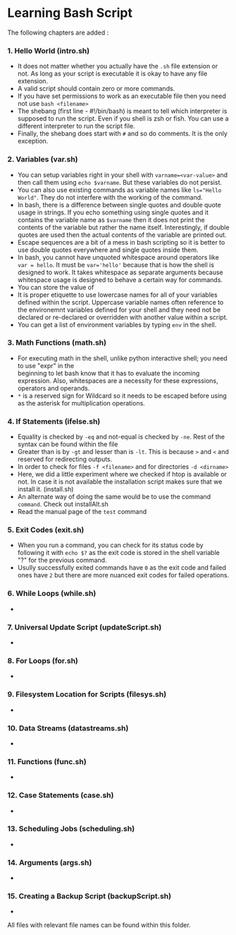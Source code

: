 # Learning Bash Script

The following chapters are added :

### 1. Hello World (intro.sh)
- It does not matter whether you actually have the `.sh` file extension or not. As long as your 
  script is executable it is okay to have any file extension.
- A valid script should contain zero or more commands.
- If you have set permissions to work as an executable file then you need not use `bash <filename>`
- The shebang (first line - #!/bin/bash) is meant to tell which interpreter is supposed to run 
  the script. Even if you shell is zsh or fish. You can use a different interpreter to run the 
  script file.
- Finally, the shebang does start with `#` and so do comments. It is the only exception.

### 2. Variables (var.sh)
- You can setup variables right in your shell with `varname=<var-value>` and then call them 
  using `echo $varname`. But these variables do not persist.
- You can also use existing commands as variable names like `ls="Hello World"`. They do not 
  interfere with the working of the command.
- In bash, there is a difference between single quotes and double quote usage in strings. If you 
  echo something using single quotes and it contains the variable name as `$varname` then it does 
  not print the contents of the variable but rather the name itself. Interestingly, if double 
  quotes are used then the actual contents of the variable are printed out.
- Escape sequences are a bit of a mess in bash scripting so it is better to use double quotes 
  everywhere and single quotes inside them.
- In bash, you cannot have unquoted whitespace around operators like `var = hello`. It must be 
  `var='hello'` because that is how the shell is designed to work. It takes whitespace as separate
  arguments because whitespace usage is designed to behave a certain way for commands.
- You can store the value of
- It is proper etiquette to use lowercase names for all of your variables defined within the script. 
  Uppercase variable names often reference to the environemnt variables defined for your shell 
  and they need not be declared or re-declared or overridden with another value within a script.
- You can get a list of environment variables by typing `env` in the shell.


### 3. Math Functions (math.sh)
- For executing math in the shell, unlike python interactive shell; you need to use "expr" in the  
beginning to let bash know that it has to evaluate the incoming expression. Also, whitespaces are 
a necessity for these expressions, operators and operands.
- `*` is a reserved sign for Wildcard so it needs to be escaped before using as the asterisk for 
  multiplication operations.

### 4. If Statements (ifelse.sh)
- Equality is checked by `-eq` and not-equal is checked by `-ne`. Rest of the syntax can be found within the file
- Greater than is by `-gt` and lesser than is `-lt`. This is because `>` and `<` and reserved for redirecting outputs.
- In order to check for files `-f <filename>` and for directories `-d <dirname>`
- Here, we did a little experiment where we checked if htop is available or not. In case it is not 
available the installation script makes sure that we install it. (install.sh)
- An alternate way of doing the same would be to use the command `command`. Check out installAlt.sh
- Read the manual page of the `test` command

### 5. Exit Codes (exit.sh)
- When you run a command, you can check for its status code by following it with `echo $?` as the 
  exit code is stored in the shell variable "?" for the previous command.
- Usully successfully exited commands have `0` as the exit code and failed ones have `2` but there 
  are more nuanced exit codes for failed operations.


### 6. While Loops (while.sh)
- 

### 7. Universal Update Script (updateScript.sh)
- 

### 8. For Loops (for.sh)
- 

### 9. Filesystem Location for Scripts (filesys.sh)
- 

### 10. Data Streams (datastreams.sh)
- 

### 11. Functions (func.sh)
- 

### 12. Case Statements (case.sh)
- 

### 13. Scheduling Jobs (scheduling.sh)
- 

### 14. Arguments (args.sh)
- 

### 15. Creating a Backup Script (backupScript.sh)
- 


All files with relevant file names can be found within this folder.
